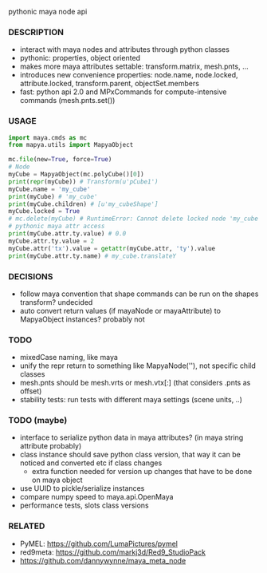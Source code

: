 pythonic maya node api

### DESCRIPTION
* interact with maya nodes and attributes through python classes
* pythonic: properties, object oriented
* makes more maya attributes settable: transform.matrix, mesh.pnts, ...
* introduces new convenience properties: node.name, node.locked, attribute.locked, transform.parent, objectSet.members
* fast: python api 2.0 and MPxCommands for compute-intensive commands (mesh.pnts.set())

### USAGE
```python
import maya.cmds as mc
from mapya.utils import MapyaObject

mc.file(new=True, force=True)
# Node
myCube = MapyaObject(mc.polyCube()[0])
print(repr(myCube)) # Transform(u'pCube1')
myCube.name = 'my_cube'
print(myCube) # 'my_cube'
print(myCube.children) # [u'my_cubeShape']
myCube.locked = True
# mc.delete(myCube) # RuntimeError: Cannot delete locked node 'my_cube'. # 
# pythonic maya attr access
print(myCube.attr.ty.value) # 0.0
myCube.attr.ty.value = 2
myCube.attr('tx').value = getattr(myCube.attr, 'ty').value
print(myCube.attr.ty.name) # my_cube.translateY
```

### DECISIONS
* follow maya convention that shape commands can be run on the shapes transform? undecided
* auto convert return values (if mayaNode or mayaAttribute) to MapyaObject instances? probably not

### TODO
* mixedCase naming, like maya
* unify the repr return to something like MapyaNode(''), not specific child classes
* mesh.pnts should be mesh.vrts or mesh.vtx[:] (that considers .pnts as offset)
* stability tests: run tests with different maya settings (scene units, ..) 

### TODO (maybe)
* interface to serialize python data in maya attributes? (in maya string attribute probably)
* class instance should save python class version, that way it can be noticed and converted etc if class changes
  * extra function needed for version up changes that have to be done on maya object
* use UUID to pickle/serialize instances
* compare numpy speed to maya.api.OpenMaya
* performance tests, slots class versions

### RELATED
* PyMEL: https://github.com/LumaPictures/pymel
* red9meta: https://github.com/markj3d/Red9_StudioPack
* https://github.com/dannywynne/maya_meta_node
